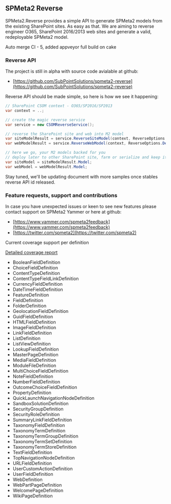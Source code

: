 ﻿---
LeftNavigationNode: true
TopNavigationNode: true
Subfolders: 
    - getting-started
Title: 'M2 Reverse Home'
Category: Guides
Tile: true
TileTitle: 'SPMeta2 Reverse'
TileOrder: 40
TileLink: true
TileLinkOrder: 8
TileCategory: Build and Deploy
TileDescription: 'A library to provide reverse engineering of the existing SharePoint sites into SPMeta2 models.'
GitHubShowPanel: true
GitHubProjectName: spmeta2-reverse
---

## SPMeta2 Reverse

SPMeta2.Reverse provides a simple API to generate SPMeta2 models from the existing SharePoint sites. As easy as that. We are aiming to reverse engineer O365, SharePoint 2016/2013 web sites and generate a valid, redeployable SPMeta2 model.

Auto merge CI - 5, added appveyor full build on cake

### Reverse API

The project is still in alpha with source code avialable at github:
* [https://github.com/SubPointSolutions/spmeta2-reverse](https://github.com/SubPointSolutions/spmeta2-reverse)

Reverse API should be made simple, so here is how we see it happening:

```cs
// SharePoint CSOM context - O365/SP2016/SP2013
var context = ..; 

// create the magic reverse service
var service = new CSOMReverseService();

// reverse the SharePoint site and web into M2 model
var siteModelResult = service.ReverseSiteModel(context, ReverseOptions.Default);
var webModelResult = service.ReverseWebModel(context, ReverseOptions.Default);

// here we go, your M2 models backed for you
// deploy later to other SharePoint site, farm or serialize and keep it for the future
var siteModel = siteModelResult.Model;
var webModel = webModelResult.Model;
```

Stay tuned, we'll be updating document with more samples once stables reverse API id released.

### Feature requests, support and contributions

In case you have unexpected issues or keen to see new features please contact support on SPMeta2 Yammer or here at github:

* [https://www.yammer.com/spmeta2feedback](https://www.yammer.com/spmeta2feedback)
* [https://twitter.com/spmeta2](https://twitter.com/spmeta2)

Current coverage support per definition

[Detailed coverage report](https://github.com/SubPointSolutions/spmeta2-reverse/blob/master/M2.Reverse.Coverage.Status.md)

* BooleanFieldDefinition
* ChoiceFieldDefinition
* ContentTypeDefinition
* ContentTypeFieldLinkDefinition
* CurrencyFieldDefinition
* DateTimeFieldDefinition
* FeatureDefinition
* FieldDefinition
* FolderDefinition
* GeolocationFieldDefinition
* GuidFieldDefinition
* HTMLFieldDefinition
* ImageFieldDefinition
* LinkFieldDefinition
* ListDefinition
* ListViewDefinition
* LookupFieldDefinition
* MasterPageDefinition
* MediaFieldDefinition
* ModuleFileDefinition
* MultiChoiceFieldDefinition
* NoteFieldDefinition
* NumberFieldDefinition
* OutcomeChoiceFieldDefinition
* PropertyDefinition
* QuickLaunchNavigationNodeDefinition
* SandboxSolutionDefinition
* SecurityGroupDefinition
* SecurityRoleDefinition
* SummaryLinkFieldDefinition
* TaxonomyFieldDefinition
* TaxonomyTermDefinition
* TaxonomyTermGroupDefinition
* TaxonomyTermSetDefinition
* TaxonomyTermStoreDefinition
* TextFieldDefinition
* TopNavigationNodeDefinition
* URLFieldDefinition
* UserCustomActionDefinition
* UserFieldDefinition
* WebDefinition
* WebPartPageDefinition
* WelcomePageDefinition
* WikiPageDefinition